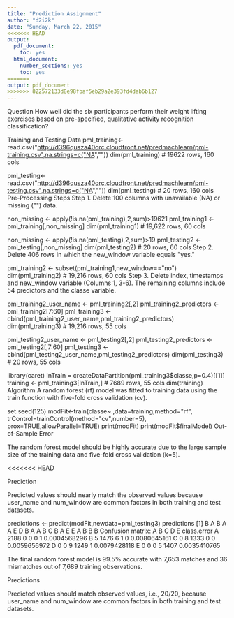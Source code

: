 ```yaml
---
title: "Prediction Assignment"
author: "d2i2k"
date: "Sunday, March 22, 2015"
<<<<<<< HEAD
output:
  pdf_document:
    toc: yes
  html_document:
    number_sections: yes
    toc: yes
=======
output: pdf_document
>>>>>>> 822572133d8e98fbaf5eb29a2e393fd4dab6b127
---
```

Question
How well did the six participants perform their weight lifting exercises based on pre-specified, qualitative activity recognition classification?

Training and Testing Data
pml_training<-read.csv("http://d396qusza40orc.cloudfront.net/predmachlearn/pml-training.csv",na.strings=c("NA",""))
dim(pml_training) # 19622 rows, 160 cols

pml_testing<-read.csv("http://d396qusza40orc.cloudfront.net/predmachlearn/pml-testing.csv",na.strings=c("NA",""))
dim(pml_testing)  # 20 rows, 160 cols
Pre-Processing Steps
Step 1. Delete 100 columns with unavailable (NA) or missing ("") data.

non_missing <- apply(!is.na(pml_training),2,sum)>19621
pml_training1 <- pml_training[,non_missing]
dim(pml_training1)  # 19,622 rows, 60 cols

non_missing <- apply(!is.na(pml_testing),2,sum)>19
pml_testing2 <- pml_testing[,non_missing]
dim(pml_testing2)  # 20 rows, 60 cols
Step 2. Delete 406 rows in which the new_window variable equals "yes."

pml_training2 <- subset(pml_training1,new_window=="no")
dim(pml_training2)  # 19,216 rows, 60 cols 
Step 3. Delete index, timestamps and new_window variable (Columns 1, 3-6). The remaining columns include 54 predictors and the classe variable.

pml_training2_user_name <- pml_training2[,2]
pml_training2_predictors <- pml_training2[7:60]
pml_training3 <- cbind(pml_training2_user_name,pml_training2_predictors)
dim(pml_training3) # 19,216 rows, 55 cols 

pml_testing2_user_name <- pml_testing2[,2]
pml_testing2_predictors <- pml_testing2[,7:60]
pml_testing3 <- cbind(pml_testing2_user_name,pml_testing2_predictors)
dim(pml_testing3) # 20 rows, 55 cols 

library(caret)
InTrain = createDataPartition(pml_training3$classe,p=0.4)[[1]]
training <- pml_training3[InTrain,] # 7689 rows, 55 cols
dim(training)
Algorithm
A random forest (rf) model was fitted to training data using the train function with five-fold cross validation (cv).

set.seed(125)
modFit<-train(classe~.,data=training,method="rf", trControl=trainControl(method="cv",number=5), prox=TRUE,allowParallel=TRUE)
print(modFit)
print(modFit$finalModel)
Out-of-Sample Error

The random forest model should be highly accurate due to the large sample size of the training data and five-fold cross validation (k=5).

<<<<<<< HEAD

Prediction

Predicted values should nearly match the observed values because user_name and num_window are common factors in both training and test datasets.

predictions <- predict(modFit,newdata=pml_testing3)
predictions
[1] B A B A A E D B A A B C B A E E A B B B
Confusion matrix: A B C D E class.error A 2188 0 0 0 1 0.0004568296 B 5 1476 6 1 0 0.0080645161 C 0 8 1333 0 0 0.0059656972 D 0 0 9 1249 1 0.0079428118 E 0 0 0 5 1407 0.0035410765

The final random forest model is 99.5% accurate with 7,653 matches and 36 mismatches out of 7,689 training observations.

Predictions

Predicted values should match observed values, i.e., 20/20, because user_name and num_window are common factors in both training and test datasets.
